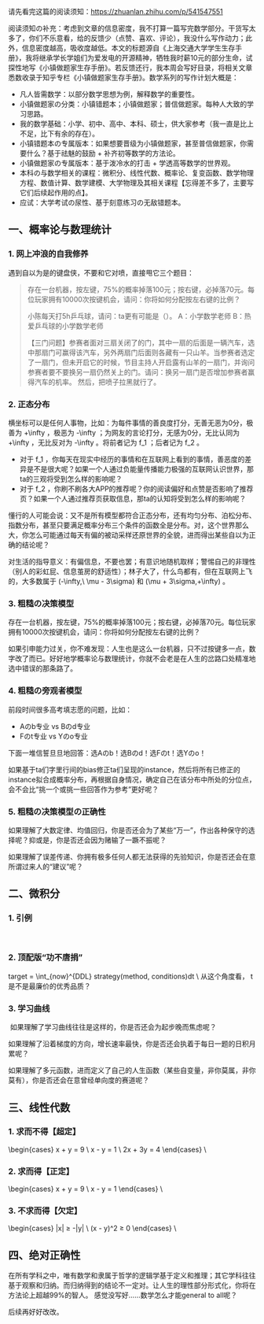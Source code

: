 请先看完这篇的阅读须知：https://zhuanlan.zhihu.com/p/541547551

阅读须知の补充：考虑到文章的信息密度，我不打算一篇写完数学部分。干货写太多了，你们不乐意看，给的反馈少（点赞、喜欢、评论），我没什么写作动力；此外，信息密度越高，吸收度越低。本文的标题源自《上海交通大学学生生存手册》，我将继承学长学姐们为爱发电的开源精神，牺牲我时薪10元的部分生命，试探性地写《小镇做题家生存手册》。若反馈还行，我本周会写好目录，将相关文章悉数收录于知乎专栏《小镇做题家生存手册》。数学系列的写作计划大概是：

+ 凡人皆需数学：以部分数学思想为例，解释数学的重要性。
+ 小镇做题家の分类：小镇错题本；小镇做题家；普信做题家。每种人大致的学习思路。
+ 我的数学基础：小学、初中、高中、本科、硕士，供大家参考（我一直是比上不足，比下有余的存在）。
+ 小镇错题本の专属版本：如果想要晋级为小镇做题家，甚至普信做题家，你需要什么？基于祛魅的鼓励 + 补齐初等数学的方法论。
+ 小镇做题家の专属版本：基于泼冷水的打击 + 学透高等数学的世界观。
+ 本科の与数学相关的课程：微积分、线性代数、概率论、复变函数、数学物理方程、数值计算、数学建模、大学物理及其相关课程【忘得差不多了，主要写它们后续起作用的点】。
+ 应试：大学考试の尿性、基于刻意练习の无敌错题本。

## 一、概率论与数理统计

### 1. 网上冲浪的自我修养

遇到自以为是的键盘侠，不要和它对喷，直接甩它三个题目：
> 存在一台机器，按左键，75%的概率掉落100元；按右键，必掉落70元。每位玩家拥有10000次按键机会，请问：你将如何分配按左右键的比例？
> 
> 小陈每天打5h乒乓球，请问：ta更有可能是（）。
> A：小学数学老师        B：热爱乒乓球的小学数学老师
> 
> 【三门问题】参赛者面对三扇关闭了的门，其中一扇的后面是一辆汽车，选中那扇门可赢得该汽车，另外两扇门后面则各藏有一只山羊。当参赛者选定了一扇门，但未开启它的时候，节目主持人开启露有山羊的一扇门，并询问参赛者要不要换另一扇仍然关上的门。请问：换另一扇门是否增加参赛者赢得汽车的机率。
> 然后，把喷子拉黑就行了。

### 2. 正态分布
​
横坐标可以是任何人事物，比如：为每件事情的善良度打分，无善无恶为0分，极善为 +\infty ，极恶为 -\infty ；为网友的言论打分，无感为0分，无比认同为 +\infty ，无比反对为 -\infty 。将前者记为 f_1 ；后者记为 f_2 。

+ 对于 f_1 ，你每天在现实中经历的事情和在互联网上看到的事情，善恶度的差异是不是很大呢？如果一个人通过负能量传播能力极强的互联网认识世界，那ta的三观将受到怎么样的影响呢？
+ 对于 f_2 ，你刷不刷各大APP的推荐呢？你的阅读偏好和点赞是否影响了推荐页？如果一个人通过推荐页获取信息，那ta的认知将受到怎么样的影响呢？

懂行的人可能会说：又不是所有模型都符合正态分布，还有均匀分布、泊松分布、指数分布，甚至只要满足概率分布三个条件的函数全是分布。对，这个世界那么大，你怎么可能通过每天有偏的被动采样还原世界的全貌，进而得出某些自以为正确的结论呢？

对生活的指导意义：有偏信息，不要也罢；有意识地随机取样；警惕自己的非理性（别人的彩虹屁、信息茧房的舒适性）；林子大了，什么鸟都有，但在互联网上飞的，大多数属于 (-\infty,\ \mu - 3\sigma) 和 (\mu + 3\sigma,+\infty) 。

### 3. 粗糙の决策模型

存在一台机器，按左键，75%的概率掉落100元；按右键，必掉落70元。每位玩家拥有10000次按键机会，请问：你将如何分配按左右键的比例？

如果引申能力过关，你不难发现：人生也是这么一台机器，只不过按键多一点，数字改了而已。好好地学概率论与数理统计，你就不会老是在人生的岔路口处精准地选中错误的那条路了。
### 4. 粗糙の旁观者模型

前段时间很多高考填志愿的问题，比如：

+ Aのb专业 vs Bのd专业
+ Fのt专业 vs Yのo专业

下面一堆信誓旦旦地回答：选Aのb！选Bのd！选Fのt！选Yのo！

如果基于ta们字里行间的bias修正ta们呈现的instance，然后将所有已修正的instance拟合成概率分布，再根据自身情况，确定自己在该分布中所处的分位点，会不会比“挑一个或挑一些回答作为参考”更好呢？

### 5. 粗糙の决策模型の正确性

如果理解了大数定律、均值回归，你是否还会为了某些“万一”，作出各种保守的选择呢？抑或是，你是否还会因为赌输了一蹶不振呢？

如果理解了误差传递、你拥有极多任何人都无法获得的先验知识，你是否还会在意所谓过来人的“建议”呢？

## 二、微积分

### 1. 引例
​

### 2. 顶配版“功不唐捐”

target = \int_{now}^{DDL} strategy(method, conditions)dt \\ 
从这个角度看， t 是不是最廉价的优秀品质？
### 3. 学习曲线
​
如果理解了学习曲线往往是这样的，你是否还会为起步晚而焦虑呢？

如果理解了沿着梯度的方向，增长速率最快，你是否还会执着于每日一题的日积月累呢？

如果理解了多元函数，进而定义了自己的人生函数（某些自变量，非你莫属，非你莫有），你是否还会在意曾经单向度的赛道呢？

## 三、线性代数

### 1. 求而不得【超定】

\begin{cases} x + y = 9 \\ x - y = 1 \\ 2x + 3y = 4 \end{cases} \\ 

### 2. 求而得【正定】

\begin{cases} x + y = 9 \\ x - y = 1  \end{cases} \\ 

### 3. 不求而得【欠定】

\begin{cases} |x| ≥ -|y| \\ (x - y)^2 ≥ 0 \end{cases} \\ 

## 四、绝对正确性

在所有学科之中，唯有数学和隶属于哲学的逻辑学基于定义和推理；其它学科往往基于观察和归纳。而归纳得到的结论不一定对。让人生的理性部分形式化，你将在方法论上超越99%的智人。
感觉没写好……数学怎么才能general to all呢？

后续再好好改改。
